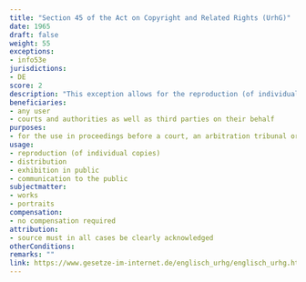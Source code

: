 ```yaml
---
title: "Section 45 of the Act on Copyright and Related Rights (UrhG)"
date: 1965 
draft: false
weight: 55
exceptions:
- info53e
jurisdictions:
- DE
score: 2
description: "This exception allows for the reproduction (of individual copies), distribution, exhibition in public and communication to the public of works for the use in proceedings before a court, an arbitration tribunal or authority. Courts and authorities may, for the purposes of the administration of justice and public security, make copies of portraits or to have these reproduced."
beneficiaries:
- any user
- courts and authorities as well as third parties on their behalf
purposes: 
- for the use in proceedings before a court, an arbitration tribunal or authority
usage:
- reproduction (of individual copies)
- distribution
- exhibition in public 
- communication to the public
subjectmatter:
- works
- portraits
compensation:
- no compensation required
attribution: 
- source must in all cases be clearly acknowledged
otherConditions: 
remarks: ""
link: https://www.gesetze-im-internet.de/englisch_urhg/englisch_urhg.html#p0453
---
```

